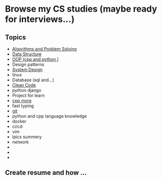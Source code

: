 # Browse my CS studies (maybe ready for interviews...)

## Topics

- [Algorithms and Problem Solving](./Algorithms)
- [Data Structure](https://github.com/mo1ein/cs-studies/blob/main/Data%20Sturcture/README.md)
- [OOP (cpp and python )](./OOP)
- Design patterns
- [System Design](./System%20Design)
- linux
- Database (sql and...)
- [Clean Code](https://github.com/mo1ein/cs-studies/tree/main/Clean%20Code)
- python django
- Project for learn
- [cpp more]()
- fast typing
- [git](./git)
- python and cpp language knowledge
- docker
- ci/cd
- vim
- lpics summery
- network
-
-
-
## Create resume and how ...
